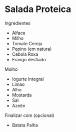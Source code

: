 # Salada Proteica

Ingredientes
- Alface
- Milho
- Tomate Cereja
- Pepino (em natura)
- Cebola Roxa
- Frango desfiado

Molho
- Iogurte Integral
- Limao
- Alho
- Mostarda
- Sal
- Azeite

Finalizar com (opcional)
- Batata Palha
